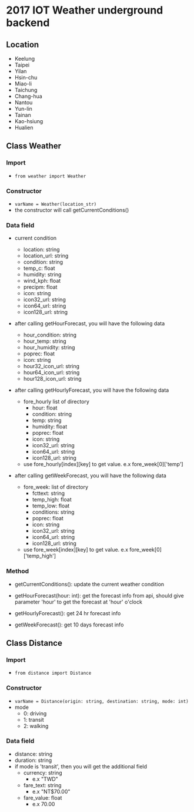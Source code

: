 # 2017 IOT Weather underground backend

## Location
- Keelung
- Taipei
- Yilan
- Hsin-chu
- Miao-li
- Taichung
- Chang-hua
- Nantou
- Yun-lin
- Tainan
- Kao-hsiung
- Hualien

## Class Weather
### Import
- `from weather import Weather`

### Constructor
- `varName = Weather(location_str)`
- the constructor will call getCurrentConditions()

### Data field
- current condition
    - location: string
    - location_url: string
    - condition: string
    - temp_c: float
    - humidity: string
    - wind_kph: float
    - precipm: float
    - icon: string
    - icon32_url: string
    - icon64_url: string
    - icon128_url: string

- after calling getHourForecast, you will have the following data
    - hour_condition: string
    - hour_temp: string
    - hour_humidity: string
    - poprec: float
    - icon: string
    - hour32_icon_url: string
    - hour64_icon_url: string
    - hour128_icon_url: string

- after calling getHourlyForecast, you will have the following data
    - fore_hourly list of directory
        - hour: float
        - condition: string
        - temp: string
        - humidity: float
        - poprec: float
        - icon: string
        - icon32_url: string
        - icon64_url: string
        - icon128_url: string
    - use fore_hourly[index][key] to get value. e.x fore_week[0]['temp']

- after calling getWeekForecast, you will have the following data
    - fore_week: list of directory
        - fcttext: string
        - temp_high: float
        - temp_low: float
        - conditions: string
        - poprec: float
        - icon: string
        - icon32_url: string
        - icon64_url: string
        - icon128_url: string
    - use fore_week[index][key] to get value. e.x fore_week[0]['temp_high']

### Method
- getCurrentConditions(): update the current weather condition

- getHourForecast(hour: int): get the forecast info from api, should give parameter 'hour' to get the forecast at 'hour' o'clock

- getHourlyForecast(): get 24 hr forecast info
- getWeekForecast(): get 10 days forecast info

## Class Distance
### Import
- `from distance import Distance`

### Constructor
- `varName = Distance(origin: string, destination: string, mode: int)`
- mode
    - 0: driving
    - 1: transit
    - 2: walking

### Data field
- distance: string
- duration: string
- if mode is 'transit', then you will get the additional field
    - currency: string
        - e.x "TWD"
    - fare_text: string
        - e.x "NT$70.00"
    - fare_value: float
        - e.x 70.00

